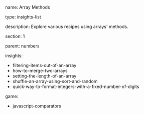 name: Array Methods

type: insights-list

description: Explore various recipes using arrays' methods.

section: 1

parent: numbers

insights:
  - filtering-items-out-of-an-array
  - how-to-merge-two-arrays
  - setting-the-length-of-an-array
  - shuffle-an-array-using-sort-and-random
  - quick-way-to-format-integers-with-a-fixed-number-of-digits

game:
  - javascript-comparators
